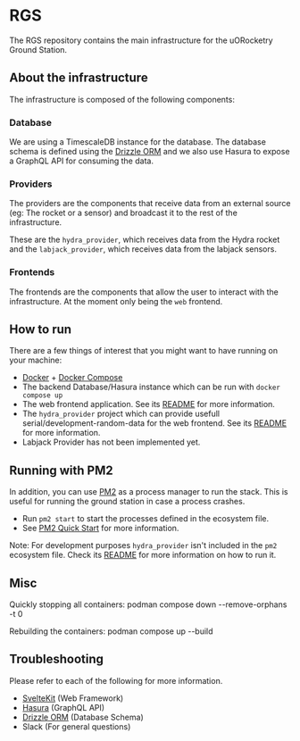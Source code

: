 # RGS

The RGS repository contains the main infrastructure for the uORocketry Ground Station.

## About the infrastructure

The infrastructure is composed of the following components:

### Database

We are using a TimescaleDB instance for the database. The database schema is defined using the [Drizzle ORM](https://orm.drizzle.team) and we also use Hasura to expose a GraphQL API for consuming the data.

### Providers

The providers are the components that receive data from an external source (eg: The rocket or a sensor) and broadcast it to the rest of the infrastructure.

These are the `hydra_provider`, which receives data from the Hydra rocket and the `labjack_provider`, which receives data from the labjack sensors.

### Frontends

The frontends are the components that allow the user to interact with the infrastructure. At the moment only being the `web` frontend.

## How to run

There are a few things of interest that you might want to have running on your machine:

- [Docker](https://docs.docker.com/get-docker/) + [Docker Compose](https://docs.docker.com/compose/install/)
- The backend Database/Hasura instance which can be run with `docker compose up`
- The web frontend application. See its [README](web/README.md) for more information.
- The `hydra_provider` project which can provide usefull serial/development-random-data for the web frontend. See its [README](hydra_provider/README.md) for more information.
- Labjack Provider has not been implemented yet.

## Running with PM2

In addition, you can use [PM2](https://pm2.keymetrics.io/) as a process manager to run the stack. This is useful for running the ground station in case a process crashes.

- Run `pm2 start` to start the processes defined in the ecosystem file.
- See [PM2 Quick Start](https://pm2.keymetrics.io/docs/usage/quick-start/) for more information.

Note: For development purposes `hydra_provider` isn't included in the `pm2` ecosystem file. Check its [README](hydra_provider/README.md) for more information on how to run it.

## Misc

Quickly stopping all containers: podman compose down --remove-orphans -t 0

Rebuilding the containers: podman compose up --build

## Troubleshooting

Please refer to each of the following for more information.

- [SvelteKit](https://kit.svelte.dev/docs/introduction) (Web Framework)
- [Hasura](https://hasura.io/docs/latest/index/) (GraphQL API)
- [Drizzle ORM](https://orm.drizzle.team/docs/overview) (Database Schema)
- Slack (For general questions)
